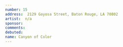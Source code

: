 ```yaml
---
number: 15
address:  2129 Gayosa Street, Baton Rouge, LA 70802
artist:  n/a
sponsor: 
comments: 
debuted:
name: Canyon of Color
---
```

